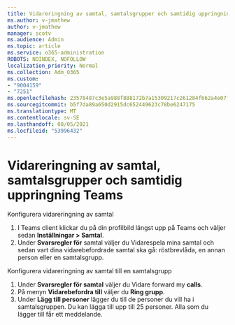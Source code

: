 ```yaml
---
title: Vidareringning av samtal, samtalsgrupper och samtidig uppringning Teams
ms.author: v-jmathew
author: v-jmathew
manager: scotv
ms.audience: Admin
ms.topic: article
ms.service: o365-administration
ROBOTS: NOINDEX, NOFOLLOW
localization_priority: Normal
ms.collection: Adm_O365
ms.custom:
- "9004159"
- "7251"
ms.openlocfilehash: 23578487c3e5a988f888172b7a15309217c261284f662a4e07f21ba3a4971004
ms.sourcegitcommit: b5f7da89a650d2915dc652449623c78be6247175
ms.translationtype: MT
ms.contentlocale: sv-SE
ms.lasthandoff: 08/05/2021
ms.locfileid: "53996432"
---
```

# <a name="call-forwarding-call-groups-and-simultaneous-ring-in-teams"></a>Vidareringning av samtal, samtalsgrupper och samtidig uppringning Teams

Konfigurera vidareringning av samtal

1. I Teams client klickar du på din profilbild längst upp på Teams och väljer sedan **Inställningar > Samtal**.
2. Under **Svarsregler för** samtal väljer du Vidarespela mina samtal och sedan vart dina vidarebefordrade samtal ska gå: röstbrevlåda, en annan person eller en samtalsgrupp.

Konfigurera vidareringning av samtal till en samtalsgrupp

1. Under **Svarsregler för samtal** väljer du Vidare forward my **calls**.
2. På menyn **Vidarebefordra till** väljer du **Ring grupp**.
3. Under **Lägg till personer** lägger du till de personer du vill ha i samtalsgruppen. Du kan lägga till upp till 25 personer. Alla som du lägger till får ett meddelande.
